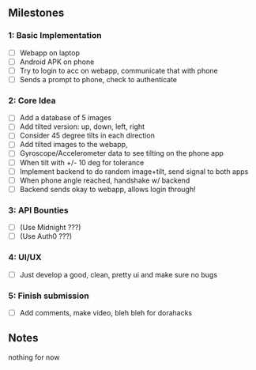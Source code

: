 ## Milestones

### 1: Basic Implementation

- [ ] Webapp on laptop
- [ ] Android APK on phone
- [ ] Try to login to acc on webapp, communicate that with phone
- [ ] Sends a prompt to phone, check to authenticate
### 2: Core Idea
- [ ] Add a database of 5 images
- [ ] Add tilted version: up, down, left, right
- [ ] Consider 45 degree tilts in each direction
- [ ] Add tilted images to the webapp, 
- [ ] Gyroscope/Accelerometer data to see tilting on the phone app
- [ ] When tilt with +/- 10 deg for tolerance 
- [ ] Implement backend to do random image+tilt, send signal to both apps
- [ ] When phone angle reached, handshake w/ backend
- [ ] Backend sends okay to webapp, allows login through!
### 3: API Bounties
- [ ] (Use Midnight ???)
- [ ] (Use Auth0 ???)
### 4: UI/UX
- [ ] Just develop a good, clean, pretty ui and make sure no bugs
### 5: Finish submission
- [ ] Add comments, make video, bleh bleh for dorahacks

## Notes
nothing for now